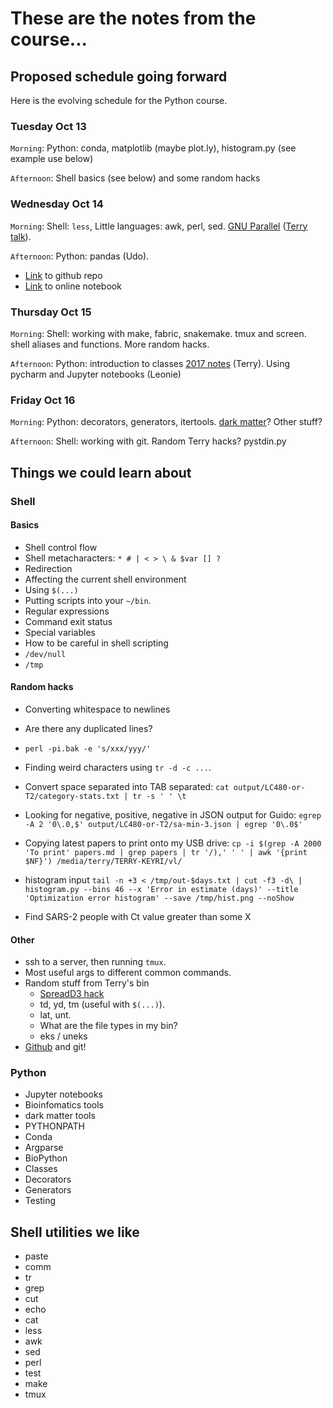 # These are the notes from the course...

## Proposed schedule going forward

Here is the evolving schedule for the Python course.

### Tuesday Oct 13

`Morning`: Python: conda, matplotlib (maybe plot.ly), histogram.py (see example use below)

`Afternoon`: Shell basics (see below) and some random hacks

### Wednesday Oct 14

`Morning`: Shell: `less`, Little languages: awk, perl, sed.
[GNU Parallel](https://www.gnu.org/software/parallel/)
([Terry talk](http://antigenic-cartography.org/terry/do-stuff-on-things-in-parallel.html)).

`Afternoon`: Python: pandas (Udo).

* [Link](https://github.com/jvns/pandas-cookbook) to github repo
* [Link](https://mybinder.org/v2/gh/jvns/pandas-cookbook/master) to online notebook

### Thursday Oct 15

`Morning`: Shell: working with make, fabric, snakemake. tmux and screen. shell aliases and functions. More random hacks.

`Afternoon`: Python: introduction to classes
[2017 notes](https://github.com/VirologyCharite/berlin-python-course-2017/blob/master/classes/)
(Terry). Using pycharm and Jupyter notebooks (Leonie)

### Friday Oct 16

`Morning`: Python: decorators, generators, itertools.
[dark matter](https://github.com/acorg/dark-matter)? Other stuff?

`Afternoon`: Shell: working with git. Random Terry hacks? pystdin.py



## Things we could learn about

### Shell

#### Basics

* Shell control flow
* Shell metacharacters: `* # | < > \ & $var [] ?`
* Redirection
* Affecting the current shell environment
* Using `$(...)`
* Putting scripts into your `~/bin`.
* Regular expressions
* Command exit status
* Special variables
* How to be careful in shell scripting
* `/dev/null`
* `/tmp`

#### Random hacks

* Converting whitespace to newlines
* Are there any duplicated lines?

* `perl -pi.bak -e 's/xxx/yyy/'`
* Finding weird characters using `tr -d -c ...`.
* Convert space separated into TAB separated: `cat output/LC480-or-T2/category-stats.txt | tr -s ' ' \t`
* Looking for negative, positive, negative in JSON output for Guido:
  `egrep -A 2 '0\.0,$' output/LC480-or-T2/sa-min-3.json | egrep '0\.0$'`
* Copying latest papers to print onto my USB drive: `cp -i $(grep -A 2000 'To print' papers.md | grep papers | tr '/),' ' ' | awk '{print $NF}') /media/terry/TERRY-KEYRI/vl/`
* histogram input `tail -n +3 < /tmp/out-$days.txt | cut -f3 -d\ | histogram.py --bins 46 --x 'Error in estimate (days)' --title 'Optimization error histogram' --save /tmp/hist.png --noShow`
* Find SARS-2 people with Ct value greater than some X

#### Other

* ssh to a server, then running `tmux`.
* Most useful args to different common commands.
* Random stuff from Terry's bin
    * [SpreadD3 hack](https://github.com/VirologyCharite/convert-spread3)
    * td, yd, tm (useful with `$(...)`).
    * lat, unt.
    * What are the file types in my bin?
    * eks / uneks
* [Github](https://github.com) and git!

### Python

* Jupyter notebooks
* Bioinfomatics tools
* dark matter tools
* PYTHONPATH
* Conda
* Argparse
* BioPython
* Classes
* Decorators
* Generators
* Testing

## Shell utilities we like

* paste
* comm
* tr
* grep
* cut
* echo
* cat
* less
* awk
* sed
* perl
* test
* make
* tmux
